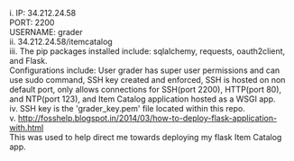 i. IP: 34.212.24.58<br />
PORT: 2200<br />
USERNAME: grader<br />
ii. 34.212.24.58/itemcatalog<br />
iii. The pip packages installed include: sqlalchemy, requests, oauth2client, and Flask.<br />
Configurations include: User grader has super user permissions and can use sudo command, SSH key created and enforced, SSH is hosted on non default port, only allows connections for SSH(port 2200), HTTP(port 80), and NTP(port 123), and Item Catalog application hosted as a WSGI app.<br />
iv. SSH key is the 'grader_key.pem' file located within this repo.<br />
v. http://fosshelp.blogspot.in/2014/03/how-to-deploy-flask-application-with.html<br />
This was used to help direct me towards deploying my flask Item Catalog app.
